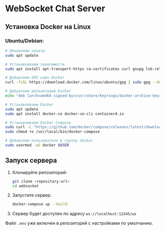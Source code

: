 # WebSocket Chat Server

## Установка Docker на Linux

### Ubuntu/Debian:
```bash
# Обновляем пакеты
sudo apt update

# Устанавливаем зависимости
sudo apt install apt-transport-https ca-certificates curl gnupg lsb-release

# Добавляем GPG ключ Docker
curl -fsSL https://download.docker.com/linux/ubuntu/gpg | sudo gpg --dearmor -o /usr/share/keyrings/docker-archive-keyring.gpg

# Добавляем репозиторий Docker
echo "deb [arch=amd64 signed-by=/usr/share/keyrings/docker-archive-keyring.gpg] https://download.docker.com/linux/ubuntu $(lsb_release -cs) stable" | sudo tee /etc/apt/sources.list.d/docker.list > /dev/null

# Устанавливаем Docker
sudo apt update
sudo apt install docker-ce docker-ce-cli containerd.io

# Устанавливаем Docker Compose
sudo curl -L "https://github.com/docker/compose/releases/latest/download/docker-compose-$(uname -s)-$(uname -m)" -o /usr/local/bin/docker-compose
sudo chmod +x /usr/local/bin/docker-compose

# Добавляем пользователя в группу docker
sudo usermod -aG docker $USER
```



## Запуск сервера

1. Клонируйте репозиторий:
   ```bash
   git clone <repository-url>
   cd websocket
   ```

2. Запустите сервер:
   ```bash
   docker-compose up --build
   ```

3. Сервер будет доступен по адресу `ws://localhost:12345/ws`

Файл `.env` уже включен в репозиторий с настройками по умолчанию.
